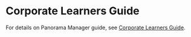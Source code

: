 # Corporate Learners Guide

For details on Panorama Manager guide, see [Corporate Learners Guide](https://docs.linuxfoundation.org/corporate-learners/).

